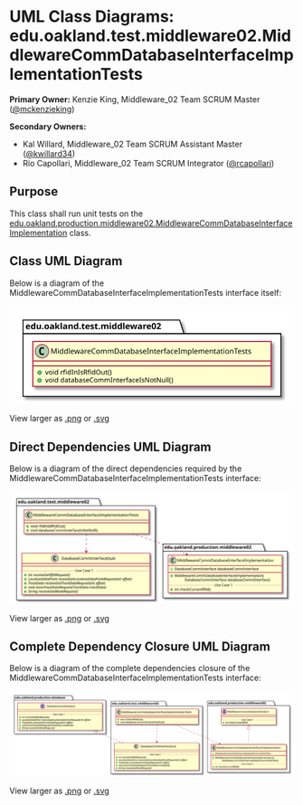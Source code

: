 # UML Class Diagrams: edu.oakland.test.middleware02.MiddlewareCommDatabaseInterfaceImplementationTests

**Primary Owner:** Kenzie King, Middleware_02 Team SCRUM Master ([@mckenzieking](https://github.com/mckenzieking/))

**Secondary Owners:**

- Kal Willard, Middleware_02 Team SCRUM Assistant Master ([@kwillard34](https://github.com/kwillard34/))
- Rio Capollari, Middleware_02 Team SCRUM Integrator ([@rcapollari](https://github.com/rcapollari/))

## Purpose

This class shall run unit tests on the [edu.oakland.production.middleware02.MiddlewareCommDatabaseInterfaceImplementation](../../production/MiddlewareCommDatabaseInterfaceImplementation) class.

## Class UML Diagram

Below is a diagram of the MiddlewareCommDatabaseInterfaceImplementationTests interface itself:

![MiddlewareCommDatabaseInterfaceImplementationTests](./MiddlewareCommDatabaseInterfaceImplementationTests.svg)

View larger as [.png](./MiddlewareCommDatabaseInterfaceImplementationTests.png) or [.svg](./MiddlewareCommDatabaseInterfaceImplementationTests.svg)

## Direct Dependencies UML Diagram

Below is a diagram of the direct dependencies required by the MiddlewareCommDatabaseInterfaceImplementationTests interface:

![MiddlewareCommDatabaseInterfaceImplementationTests Direct Dependencies](./MiddlewareCommDatabaseInterfaceImplementationTests_DirectDependencies.svg)

View larger as [.png](./MiddlewareCommDatabaseInterfaceImplementationTests_DirectDependencies.png) or [.svg](./MiddlewareCommDatabaseInterfaceImplementationTests_DirectDependencies.svg)

## Complete Dependency Closure UML Diagram

Below is a diagram of the complete dependencies closure of the MiddlewareCommDatabaseInterfaceImplementationTests interface:

![MiddlewareCommDatabaseInterfaceImplementationTests Dependency Closure](./MiddlewareCommDatabaseInterfaceImplementationTests_Closure.svg)

View larger as [.png](./MiddlewareCommDatabaseInterfaceImplementationTests_Closure.png) or [.svg](./MiddlewareCommDatabaseInterfaceImplementationTests_Closure.svg)
